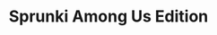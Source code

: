 ---
slug: sprunki-among-us-edition-2331
title: Sprunki Among Us Edition
description: "Sprunki Among Us Edition is an exciting online game. Play for free directly in your browser!"
icon: /images/popular_mods/Sprunki Among Us Edition.png
url: https://wowtbc.net/sprunkin/sprunki-amongus-edition/index.html
previewImage: /images/popular_mods/Sprunki Among Us Edition.png
type: popular mods

# SEO配置
seo:
  title: "Sprunki Among Us Edition - Play Free Online Game | Fun Browser Games"
  description: "Sprunki Among Us Edition - Play this fun online game for free in your browser. No download required!"
  ogImage: "/images/popular_mods/Sprunki Among Us Edition.png"
  keywords: "sprunki-among-us-edition-2331, online game, browser game, free game, popular mods game, play online"

videoUrls:
  - https://www.youtube.com/embed/example1
  - https://www.youtube.com/embed/example2

whyPlay:
  title: "Why Play Sprunki Among Us Edition?"
  items:
    - "Immersive Gameplay: Sprunki Among Us Edition offers an engaging and immersive gaming experience that will keep you entertained for hours"
    - "Challenging Levels: Test your skills with increasingly difficult challenges and obstacles"
    - "Beautiful Graphics: Enjoy stunning visuals and smooth animations that bring the game world to life"
    - "Regular Updates: New content and features are added regularly to keep the game fresh and exciting"
    - "Free to Play: Experience all the fun without spending a penny"
    - "Community Features: Connect with other players, share strategies, and compete for high scores"
    - "Cross-Platform: Play on any device with a web browser, no downloads required"

features:
  title: "Key Features of Sprunki Among Us Edition"
  image: "/images/popular_mods/Sprunki Among Us Edition.png"
  items:
    - "Intuitive Controls: Easy to learn controls make Sprunki Among Us Edition accessible for players of all skill levels"
    - "Multiple Game Modes: Enjoy various gameplay options that provide different challenges and experiences"
    - "Character Customization: Personalize your gaming experience with unique characters and items"
    - "Achievement System: Complete special tasks to earn rewards and recognition"
    - "Leaderboards: Compete with players worldwide and see who can achieve the highest scores"

characteristics:
  title: "Game Characteristics"
  image: "/images/popular_mods/Sprunki Among Us Edition.png"
  items:
    - "Genre: Popular mods game with elements of strategy and skill"
    - "Difficulty: Suitable for both casual gamers and those seeking a challenge"
    - "Play Time: Quick sessions or extended gameplay, depending on your preference"
    - "Art Style: Vibrant and engaging visuals that enhance the gaming experience"
    - "Sound Design: Immersive audio that complements the gameplay perfectly"

info: "Sprunki Among Us Edition is an exciting online game that offers players a unique and engaging gaming experience. With its intuitive controls, stunning visuals, and challenging gameplay, Sprunki Among Us Edition provides hours of entertainment for players of all ages and skill levels. Whether you're looking for a quick gaming session during a break or an extended play session, Sprunki Among Us Edition delivers an immersive experience that will keep you coming back for more. The game features multiple levels of increasing difficulty, ensuring that players are constantly challenged as they progress. With regular updates adding new content and features, Sprunki Among Us Edition remains fresh and exciting, providing endless entertainment options for its growing community of players."

howToPlayIntro: "Welcome to Sprunki Among Us Edition! This guide will walk you through the basics and help you master the game. Whether you're a beginner or looking to improve your skills, these tips and instructions will enhance your gaming experience."

howToPlaySteps:
  - title: "Getting Started"
    description: "Begin your Sprunki Among Us Edition adventure by familiarizing yourself with the controls. Use your keyboard or mouse to navigate through the game interface. The tutorial will guide you through the basic mechanics and help you understand the objectives."
  - title: "Understanding the Objectives"
    description: "In Sprunki Among Us Edition, your main goal is to progress through levels by completing specific objectives. Each level presents unique challenges that require different strategies and approaches."
  - title: "Mastering the Controls"
    description: "Practice using the controls to improve your precision and reaction time. Sprunki Among Us Edition requires quick reflexes and strategic thinking to overcome obstacles and defeat opponents."
  - title: "Utilizing Power-ups"
    description: "Collect power-ups throughout the game to enhance your abilities and overcome difficult challenges. Each power-up offers unique advantages that can be crucial for success."
  - title: "Developing Strategies"
    description: "As you progress in Sprunki Among Us Edition, develop effective strategies for different scenarios. Analyze patterns, anticipate challenges, and adapt your approach to maximize your performance."

faq:
  title: "Frequently Asked Questions about Sprunki Among Us Edition"
  items:
    - question: "Is Sprunki Among Us Edition free to play?"
      answer: "Yes, Sprunki Among Us Edition is completely free to play directly in your web browser. No downloads or purchases are required to enjoy the full game experience."
    - question: "Can I play Sprunki Among Us Edition on mobile devices?"
      answer: "Yes, Sprunki Among Us Edition is optimized for both desktop and mobile play. You can enjoy the game on any device with a web browser and internet connection."
    - question: "Are there any in-game purchases?"
      answer: "While Sprunki Among Us Edition is free to play, there may be optional in-game purchases available for cosmetic items or additional features that don't affect core gameplay."
    - question: "How often is Sprunki Among Us Edition updated?"
      answer: "The developers regularly update Sprunki Among Us Edition with new content, features, and improvements based on player feedback and game performance."
    - question: "Can I play Sprunki Among Us Edition offline?"
      answer: "Currently, Sprunki Among Us Edition requires an internet connection to play as it's a browser-based online game."
    - question: "Is Sprunki Among Us Edition suitable for children?"
      answer: "Yes, Sprunki Among Us Edition is designed to be family-friendly and suitable for players of all ages."
    - question: "How do I report bugs or issues?"
      answer: "If you encounter any problems while playing Sprunki Among Us Edition, you can report them through the game's support page or contact the developers directly through their website."
    - question: "Still Have Questions?"
      answer: "If you have additional questions about Sprunki Among Us Edition that aren't covered in this FAQ, please visit our support center or contact our customer service team for assistance."
---